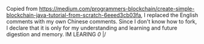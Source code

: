 Copied from https://medium.com/programmers-blockchain/create-simple-blockchain-java-tutorial-from-scratch-6eeed3cb03fa, I replaced the English comments with my own Chinese comments. Since I don't know how to fork, I declare that it is only for my understanding and learning and future digestion and memory.
IM LEARING
*0*
\|/
